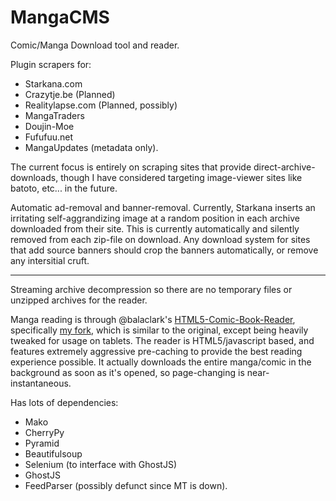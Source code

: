 MangaCMS
========

Comic/Manga Download tool and reader.

Plugin scrapers for:

 
 - Starkana.com
 - Crazytje.be (Planned)
 - Realitylapse.com (Planned, possibly)
 - MangaTraders
 - Doujin-Moe
 - Fufufuu.net
 - MangaUpdates (metadata only).

The current focus is entirely on scraping sites that provide direct-archive-downloads, though I have considered targeting image-viewer sites like batoto, etc... in the future.  

Automatic ad-removal and banner-removal. Currently, Starkana inserts an irritating self-aggrandizing image at a random position in each archive downloaded from their site. This is currently automatically and silently removed from each zip-file on download.
Any download system for sites that add source banners should crop the banners automatically, or remove any intersitial cruft.

---

Streaming archive decompression so there are no temporary files or unzipped archives for the reader.

Manga reading is through @balaclark's [HTML5-Comic-Book-Reader](https://github.com/balaclark/HTML5-Comic-Book-Reader), specifically [my fork](https://github.com/fake-name/HTML5-Comic-Book-Reader), which is similar to the original, except being heavily tweaked for usage on tablets.
The reader is HTML5/javascript based, and features extremely aggressive pre-caching to provide the best reading experience possible. It actually downloads the entire manga/comic in the background as soon as it's opened, so page-changing is near-instantaneous.

Has lots of dependencies:

 - Mako
 - CherryPy
 - Pyramid
 - Beautifulsoup
 - Selenium (to interface with GhostJS)
 - GhostJS
 - FeedParser (possibly defunct since MT is down).
